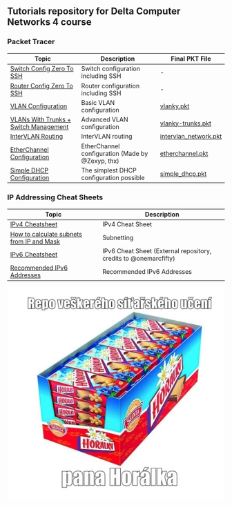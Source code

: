 ## Tutorials repository for Delta Computer Networks 4 course

### Packet Tracer

| Topic                                                                                                  | Description                                      | Final PKT File                                                                 |
|--------------------------------------------------------------------------------------------------------|--------------------------------------------------|--------------------------------------------------------------------------------|
| [Switch Config Zero To SSH](./cisco_packet_tracer/Switch%20Config%20Zero%20To%20SSH.md)                | Switch configuration including SSH               | -                                                                              |
| [Router Config Zero To SSH](./cisco_packet_tracer/Router%20Config%20Zero%20To%20SSH.md)                | Router configuration including SSH               | -                                                                              |
| [VLAN Configuration](./cisco_packet_tracer/VLAN%20Configuration.md)                                    | Basic VLAN configuration                         | [vlanky.pkt](./cisco_packet_tracer/pkt_files/vlanky.pkt)                       |
| [VLANs With Trunks + Switch Management](./cisco_packet_tracer/VLAN%20With%20Trunks%20Configuration.md) | Advanced VLAN configuration                      | [vlanky-trunks.pkt](./cisco_packet_tracer/pkt_files/vlanky-trunks.pkt)         |
| [InterVLAN Routing](./cisco_packet_tracer/InterVLAN%20Routing.md)                                      | InterVLAN routing                                | [intervlan_network.pkt](./cisco_packet_tracer/pkt_files/intervlan_network.pkt) |
| [EtherChannel Configuration](./cisco_packet_tracer/EtherChannel%20in%20a%20nutshell.md)                | EtherChannel configuration (Made by @Zexyp, thx) | [etherchannel.pkt](./cisco_packet_tracer/pkt_files/etherchannel.pkt)           |
| [Simple DHCP Configuration](./cisco_packet_tracer/DHCP%20Configuration.md)                             | The simplest DHCP configuration possible         | [simple_dhcp.pkt](./cisco_packet_tracer/pkt_files/simple_dhcp.pkt)             |

### IP Addressing Cheat Sheets

| Topic                                                                                                           | Description                                                      |
|-----------------------------------------------------------------------------------------------------------------|------------------------------------------------------------------|
| [IPv4 Cheatsheet](./network_addressing/IPv4%20Cheatsheet.md)                                                    | IPv4 Cheat Sheet                                                 |                                              
| [How to calculate subnets from IP and Mask](./network_addressing/IPv4%20Cheatsheet.md#how-to-calculate-subnets) | Subnetting                                                       |                                              
| [IPv6 Cheatsheet](https://github.com/onemarcfifty/cheat-sheets/blob/main/networking/ipv6.md)                    | IPv6 Cheat Sheet (External repository, credits to @onemarcfifty) |                                        
| [Recommended IPv6 Addresses](./network_addressing/IPv6%20Cool%20Hextets.md)                                     | Recommended IPv6 Addresses                                       |                                               

![](/img/horalky_desc.png)
